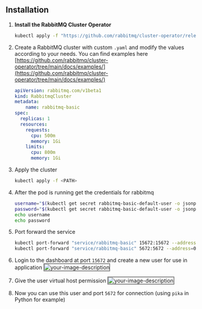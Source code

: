 ## Installation

1. **Install the RabbitMQ Cluster Operator**

    ```bash
    kubectl apply -f "https://github.com/rabbitmq/cluster-operator/releases/latest/download/cluster-operator.yml"
    ```

2. Create a RabbitMQ cluster with custom `.yaml` and modify the values according to your needs. You can find examples here [https://github.com/rabbitmq/cluster-operator/tree/main/docs/examples/](https://github.com/rabbitmq/cluster-operator/tree/main/docs/examples/)

    ```yaml
    apiVersion: rabbitmq.com/v1beta1
    kind: RabbitmqCluster
    metadata:
        name: rabbitmq-basic
    spec:
      replicas: 1
      resources:
        requests:
          cpu: 500m
          memory: 1Gi
        limits:
          cpu: 800m
          memory: 1Gi
    ```

3. Apply the cluster

    ```bash
    kubectl apply -f <PATH>
    ```

4. After the pod is running get the credentials for rabbitmq

    ```bash
    username="$(kubectl get secret rabbitmq-basic-default-user -o jsonpath='{.data.username}' | base64 --decode)"
    password="$(kubectl get secret rabbitmq-basic-default-user -o jsonpath='{.data.password}' | base64 --decode)"
    echo username
    echo password
    ```

5. Port forward the service

    ```bash
    kubectl port-forward "service/rabbitmq-basic" 15672:15672 --address=0.0.0.0
    kubectl port-forward "service/rabbitmq-basic" 5672:5672 --address=0.0.0.0
    ```

6. Login to the dashboard at port `15672` and create a new user for use in application
   <img src="http://len.mlops.my.id:8070/bin/download/Main/RabbitMQ/WebHome/create-new-user.png?rev=1.1" alt="your-image-description" style="border: 2px solid  gray;">

7. Give the user virtual host permission
   <img src="http://len.mlops.my.id:8070/bin/download/Main/RabbitMQ/WebHome/virtual-host-permission.png?rev=1.1" alt="your-image-description" style="border: 2px solid  gray;">

8. Now you can use this user and port `5672` for connection (using `pika` in Python for example)
